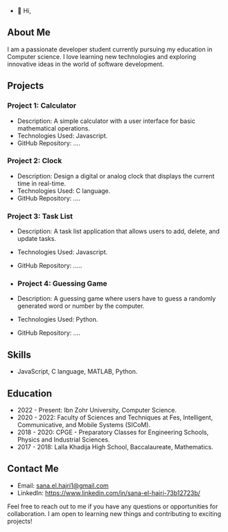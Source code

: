 - 👋 Hi,
  
## About Me

I am a passionate developer student currently pursuing my education in Computer science. I love learning new technologies and exploring innovative ideas in the world of software development.

## Projects

### Project 1: Calculator

- Description: A simple calculator with a user interface for basic mathematical operations.
- Technologies Used: Javascript.
- GitHub Repository: ....

### Project 2: Clock

- Description:  Design a digital or analog clock that displays the current time in real-time.
- Technologies Used: C language.
- GitHub Repository: ....

### Project 3: Task List

- Description:  A task list application that allows users to add, delete, and update tasks.
- Technologies Used: Javascript.
- GitHub Repository: .....

- ### Project 4: Guessing Game

- Description: A guessing game where users have to guess a randomly generated word or number by the computer.
- Technologies Used: Python.
- GitHub Repository: ....


## Skills

- JavaScript, C language, MATLAB, Python.

## Education

- 2022 - Present: Ibn Zohr University, Computer Science.
- 2020 - 2022: Faculty of Sciences and Techniques at Fes, Intelligent, Communicative, and Mobile Systems (SICoM).
- 2018 - 2020: CPGE - Preparatory Classes for Engineering Schools, Physics and Industrial Sciences.
- 2017 - 2018:  Lalla Khadija High School, Baccalaureate, Mathematics.

## Contact Me

- Email: sana.el.hajri1@gmail.com
- LinkedIn: https://www.linkedin.com/in/sana-el-hajri-73b12723b/

Feel free to reach out to me if you have any questions or opportunities for collaboration. I am open to learning new things and contributing to exciting projects!
